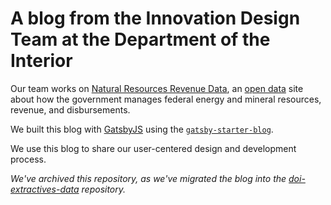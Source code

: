 # A blog from the Innovation Design Team at the Department of the Interior

Our team works on [Natural Resources Revenue Data](https://revenuedata.doi.gov/), an [open data](https://github.com/ONRR/doi-extractives-data) site about how the government manages federal energy and mineral resources, revenue, and disbursements.

We built this blog with [GatsbyJS](https://gatsbyjs.org/) using the [`gatsby-starter-blog`](https://github.com/gatsbyjs/gatsby-starter-blog).

We use this blog to share our user-centered design and development process.

_We've archived this repository, as we've migrated the blog into the [doi-extractives-data](https://github.com/ONRR/doi-extractives-data) repository._
